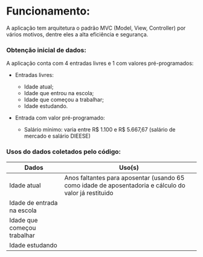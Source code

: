 # Funcionamento:
A aplicação tem arquitetura o padrão MVC (Model, View, Controller) por vários motivos, dentre eles a alta eficiência e segurança.

### Obtenção inicial de dados:
A aplicação conta com 4 entradas livres e 1 com valores pré-programados:
- Entradas livres:
  - Idade atual;
  - Idade que entrou na escola;
  - Idade que começou a trabalhar;
  - Idade estudando.

- Entrada com valor pré-programado:
  - Salário mínimo: varia entre R$ 1.100 e R$ 5.667,67 (salário de mercado e salário DIEESE)

### Usos do dados coletados pelo código:
|Dados| Uso(s)|
|-----|-------|
|Idade atual|Anos faltantes para aposentar (usando 65 como idade de aposentadoria e cálculo do valor já restituido|
|Idade de entrada na escola||
|Idade que começou trabalhar||
|Idade estudando||
